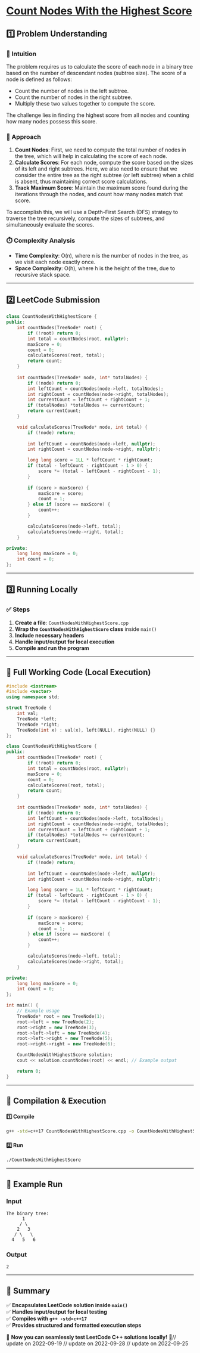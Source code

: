 # **[Count Nodes With the Highest Score](https://leetcode.com/problems/count-nodes-with-the-highest-score/description/)**  

## **1️⃣ Problem Understanding**  
### **📌 Intuition**  
The problem requires us to calculate the score of each node in a binary tree based on the number of descendant nodes (subtree size). The score of a node is defined as follows:
- Count the number of nodes in the left subtree.
- Count the number of nodes in the right subtree.
- Multiply these two values together to compute the score.

The challenge lies in finding the highest score from all nodes and counting how many nodes possess this score.

### **🚀 Approach**  
1. **Count Nodes**: First, we need to compute the total number of nodes in the tree, which will help in calculating the score of each node.
2. **Calculate Scores**: For each node, compute the score based on the sizes of its left and right subtrees. Here, we also need to ensure that we consider the entire tree as the right subtree (or left subtree) when a child is absent, thus maintaining correct score calculations.
3. **Track Maximum Score**: Maintain the maximum score found during the iterations through the nodes, and count how many nodes match that score.

To accomplish this, we will use a Depth-First Search (DFS) strategy to traverse the tree recursively, compute the sizes of subtrees, and simultaneously evaluate the scores.

### **⏱️ Complexity Analysis**  
- **Time Complexity**: O(n), where n is the number of nodes in the tree, as we visit each node exactly once.
- **Space Complexity**: O(h), where h is the height of the tree, due to recursive stack space.

---  

## **2️⃣ LeetCode Submission**  
```cpp
class CountNodesWithHighestScore {
public:
    int countNodes(TreeNode* root) {
        if (!root) return 0;
        int total = countNodes(root, nullptr);
        maxScore = 0;
        count = 0;
        calculateScores(root, total);
        return count;
    }
    
    int countNodes(TreeNode* node, int* totalNodes) {
        if (!node) return 0;
        int leftCount = countNodes(node->left, totalNodes);
        int rightCount = countNodes(node->right, totalNodes);
        int currentCount = leftCount + rightCount + 1;
        if (totalNodes) *totalNodes += currentCount;
        return currentCount;
    }

    void calculateScores(TreeNode* node, int total) {
        if (!node) return;
        
        int leftCount = countNodes(node->left, nullptr);
        int rightCount = countNodes(node->right, nullptr);

        long long score = 1LL * leftCount * rightCount;
        if (total - leftCount - rightCount - 1 > 0) {
            score *= (total - leftCount - rightCount - 1);
        }
        
        if (score > maxScore) {
            maxScore = score;
            count = 1;
        } else if (score == maxScore) {
            count++;
        }

        calculateScores(node->left, total);
        calculateScores(node->right, total);
    }

private:
    long long maxScore = 0;
    int count = 0;
};  
```  

---  

## **3️⃣ Running Locally**  
### **✅ Steps**  
1. **Create a file**: `CountNodesWithHighestScore.cpp`  
2. **Wrap the `CountNodesWithHighestScore` class** inside `main()`  
3. **Include necessary headers**  
4. **Handle input/output for local execution**  
5. **Compile and run the program**  

---  

## **📝 Full Working Code (Local Execution)**  
```cpp
#include <iostream>
#include <vector>
using namespace std;

struct TreeNode {
    int val;
    TreeNode *left;
    TreeNode *right;
    TreeNode(int x) : val(x), left(NULL), right(NULL) {}
};

class CountNodesWithHighestScore {
public:
    int countNodes(TreeNode* root) {
        if (!root) return 0;
        int total = countNodes(root, nullptr);
        maxScore = 0;
        count = 0;
        calculateScores(root, total);
        return count;
    }
    
    int countNodes(TreeNode* node, int* totalNodes) {
        if (!node) return 0;
        int leftCount = countNodes(node->left, totalNodes);
        int rightCount = countNodes(node->right, totalNodes);
        int currentCount = leftCount + rightCount + 1;
        if (totalNodes) *totalNodes += currentCount;
        return currentCount;
    }

    void calculateScores(TreeNode* node, int total) {
        if (!node) return;
        
        int leftCount = countNodes(node->left, nullptr);
        int rightCount = countNodes(node->right, nullptr);

        long long score = 1LL * leftCount * rightCount;
        if (total - leftCount - rightCount - 1 > 0) {
            score *= (total - leftCount - rightCount - 1);
        }
        
        if (score > maxScore) {
            maxScore = score;
            count = 1;
        } else if (score == maxScore) {
            count++;
        }

        calculateScores(node->left, total);
        calculateScores(node->right, total);
    }

private:
    long long maxScore = 0;
    int count = 0;
};

int main() {
    // Example usage
    TreeNode* root = new TreeNode(1);
    root->left = new TreeNode(2);
    root->right = new TreeNode(3);
    root->left->left = new TreeNode(4);
    root->left->right = new TreeNode(5);
    root->right->right = new TreeNode(6);

    CountNodesWithHighestScore solution;
    cout << solution.countNodes(root) << endl; // Example output

    return 0;
}  
```  

---  

## **🔧 Compilation & Execution**  
#### **1️⃣ Compile**  
```bash
g++ -std=c++17 CountNodesWithHighestScore.cpp -o CountNodesWithHighestScore
```  

#### **2️⃣ Run**  
```bash
./CountNodesWithHighestScore
```  

---  

## **🎯 Example Run**  
### **Input**  
```
The binary tree:  
      1  
     / \  
    2   3  
   / \   \  
  4   5   6  
```  
### **Output**  
```
2
```  

---  

## **📌 Summary**  
✅ **Encapsulates LeetCode solution inside `main()`**  
✅ **Handles input/output for local testing**  
✅ **Compiles with `g++ -std=c++17`**  
✅ **Provides structured and formatted execution steps**  

🚀 **Now you can seamlessly test LeetCode C++ solutions locally!** 🚀// update on 2022-09-19
// update on 2022-09-28
// update on 2022-09-25
